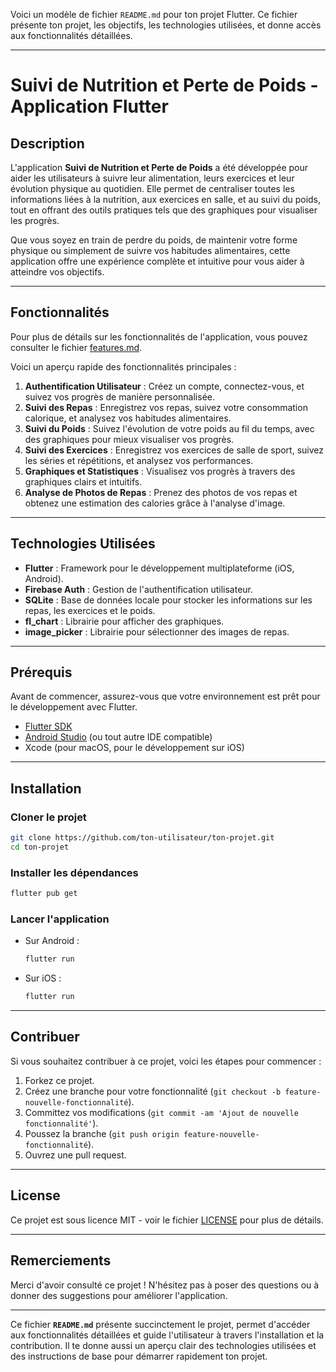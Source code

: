 Voici un modèle de fichier `README.md` pour ton projet Flutter. Ce fichier présente ton projet, les objectifs, les technologies utilisées, et donne accès aux fonctionnalités détaillées.

---

# Suivi de Nutrition et Perte de Poids - Application Flutter

## Description

L'application **Suivi de Nutrition et Perte de Poids** a été développée pour aider les utilisateurs à suivre leur alimentation, leurs exercices et leur évolution physique au quotidien. Elle permet de centraliser toutes les informations liées à la nutrition, aux exercices en salle, et au suivi du poids, tout en offrant des outils pratiques tels que des graphiques pour visualiser les progrès.

Que vous soyez en train de perdre du poids, de maintenir votre forme physique ou simplement de suivre vos habitudes alimentaires, cette application offre une expérience complète et intuitive pour vous aider à atteindre vos objectifs.

---

## Fonctionnalités

Pour plus de détails sur les fonctionnalités de l'application, vous pouvez consulter le fichier [features.md](./features.md).

Voici un aperçu rapide des fonctionnalités principales :

1. **Authentification Utilisateur** : Créez un compte, connectez-vous, et suivez vos progrès de manière personnalisée.
2. **Suivi des Repas** : Enregistrez vos repas, suivez votre consommation calorique, et analysez vos habitudes alimentaires.
3. **Suivi du Poids** : Suivez l'évolution de votre poids au fil du temps, avec des graphiques pour mieux visualiser vos progrès.
4. **Suivi des Exercices** : Enregistrez vos exercices de salle de sport, suivez les séries et répétitions, et analysez vos performances.
5. **Graphiques et Statistiques** : Visualisez vos progrès à travers des graphiques clairs et intuitifs.
6. **Analyse de Photos de Repas** : Prenez des photos de vos repas et obtenez une estimation des calories grâce à l'analyse d'image.

---

## Technologies Utilisées

* **Flutter** : Framework pour le développement multiplateforme (iOS, Android).
* **Firebase Auth** : Gestion de l'authentification utilisateur.
* **SQLite** : Base de données locale pour stocker les informations sur les repas, les exercices et le poids.
* **fl\_chart** : Librairie pour afficher des graphiques.
* **image\_picker** : Librairie pour sélectionner des images de repas.

---

## Prérequis

Avant de commencer, assurez-vous que votre environnement est prêt pour le développement avec Flutter.

* [Flutter SDK](https://flutter.dev/docs/get-started/install)
* [Android Studio](https://developer.android.com/studio) (ou tout autre IDE compatible)
* Xcode (pour macOS, pour le développement sur iOS)

---

## Installation

### Cloner le projet

```bash
git clone https://github.com/ton-utilisateur/ton-projet.git
cd ton-projet
```

### Installer les dépendances

```bash
flutter pub get
```

### Lancer l'application

* Sur Android :

  ```bash
  flutter run
  ```
* Sur iOS :

  ```bash
  flutter run
  ```

---

## Contribuer

Si vous souhaitez contribuer à ce projet, voici les étapes pour commencer :

1. Forkez ce projet.
2. Créez une branche pour votre fonctionnalité (`git checkout -b feature-nouvelle-fonctionnalité`).
3. Committez vos modifications (`git commit -am 'Ajout de nouvelle fonctionnalité'`).
4. Poussez la branche (`git push origin feature-nouvelle-fonctionnalité`).
5. Ouvrez une pull request.

---

## License

Ce projet est sous licence MIT - voir le fichier [LICENSE](./LICENSE) pour plus de détails.

---

## Remerciements

Merci d'avoir consulté ce projet ! N'hésitez pas à poser des questions ou à donner des suggestions pour améliorer l'application.

---

Ce fichier **`README.md`** présente succinctement le projet, permet d'accéder aux fonctionnalités détaillées et guide l'utilisateur à travers l'installation et la contribution. Il te donne aussi un aperçu clair des technologies utilisées et des instructions de base pour démarrer rapidement ton projet.
